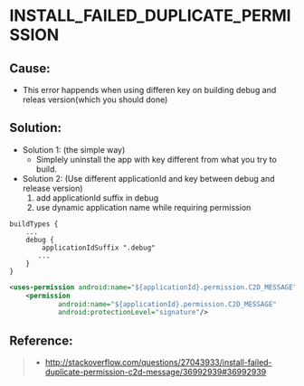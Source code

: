 # INSTALL_FAILED_DUPLICATE_PERMISSION

## Cause:

- This error happends when using differen key on building debug and releas version(which you should done)

## Solution:
- Solution 1: (the simple way)
    + Simplely uninstall the app with key different from what you try to build.
- Solution 2: (Use different applicationId and key between debug and release version)
    1. add applicationId suffix in debug 
    2. use dynamic application name while requiring permission

```Grovvy
buildTypes {
    ...
    debug {
        applicationIdSuffix ".debug"
       ...
    }
}
```


```xml
<uses-permission android:name="${applicationId}.permission.C2D_MESSAGE"/>
    <permission
            android:name="${applicationId}.permission.C2D_MESSAGE"
            android:protectionLevel="signature"/>
```



## Reference:

> - http://stackoverflow.com/questions/27043933/install-failed-duplicate-permission-c2d-message/36992939#36992939



